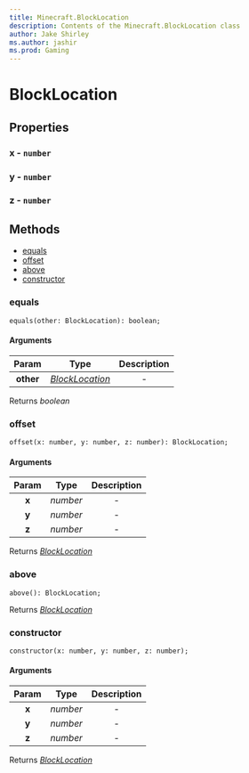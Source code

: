 ```yaml
---
title: Minecraft.BlockLocation
description: Contents of the Minecraft.BlockLocation class
author: Jake Shirley
ms.author: jashir
ms.prod: Gaming
---
```

# BlockLocation

## Properties
### **x** - `number`


### **y** - `number`


### **z** - `number`



## Methods
- [equals](#equals)
- [offset](#offset)
- [above](#above)
- [constructor](#constructor)
  
### **equals**
`
equals(other: BlockLocation): boolean;
`

#### Arguments
| Param | Type | Description |
| :---: | :---: | :---: |
| **other** | [*BlockLocation*]("BlockLocation.md") | - |

Returns *boolean*

### **offset**
`
offset(x: number, y: number, z: number): BlockLocation;
`

#### Arguments
| Param | Type | Description |
| :---: | :---: | :---: |
| **x** | *number* | - |
| **y** | *number* | - |
| **z** | *number* | - |

Returns [*BlockLocation*]("BlockLocation.md")

### **above**
`
above(): BlockLocation;
`


Returns [*BlockLocation*]("BlockLocation.md")

### **constructor**
`
constructor(x: number, y: number, z: number);
`

#### Arguments
| Param | Type | Description |
| :---: | :---: | :---: |
| **x** | *number* | - |
| **y** | *number* | - |
| **z** | *number* | - |

Returns [*BlockLocation*]("BlockLocation.md")

